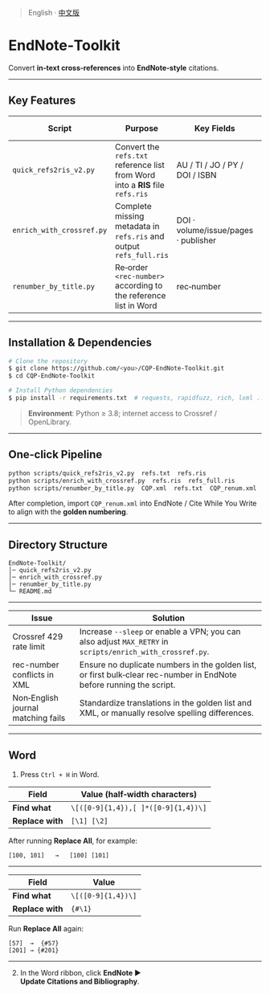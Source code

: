 > English · [中文版](README.zh.md)

# EndNote‑Toolkit

Convert **in‑text cross‑references** into **EndNote‑style** citations.

---

## Key Features

| Script                    | Purpose                                                                        | Key Fields                           | Data Source              |
| ------------------------- | ------------------------------------------------------------------------------ | ------------------------------------ | ------------------------ |
| `quick_refs2ris_v2.py`    | Convert the `refs.txt` reference list from Word into a **RIS** file `refs.ris` | AU / TI / JO / PY / DOI / ISBN       | Local regex parsing      |
| `enrich_with_crossref.py` | Complete missing metadata in `refs.ris` and output `refs_full.ris`             | DOI · volume/issue/pages · publisher | Online API               |
| `renumber_by_title.py`    | Re‑order `<rec-number>` according to the reference list in Word                | rec‑number                           | Local matching algorithm |

---

## Installation & Dependencies

```bash
# Clone the repository
$ git clone https://github.com/<you>/CQP-EndNote-Toolkit.git
$ cd CQP-EndNote-Toolkit

# Install Python dependencies
$ pip install -r requirements.txt  # requests, rapidfuzz, rich, lxml ...
```

> **Environment**: Python ≥ 3.8; internet access to Crossref / OpenLibrary.

---

## One‑click Pipeline

```bash
python scripts/quick_refs2ris_v2.py  refs.txt  refs.ris
python scripts/enrich_with_crossref.py  refs.ris  refs_full.ris
python scripts/renumber_by_title.py  CQP.xml  refs.txt  CQP_renum.xml
```

After completion, import `CQP_renum.xml` into EndNote / Cite While You Write to align with the **golden numbering**.

---

## Directory Structure

```
EndNote-Toolkit/
│─ quick_refs2ris_v2.py
│─ enrich_with_crossref.py
│─ renumber_by_title.py
└─ README.md
```

---

| Issue                              | Solution                                                                                                             |
| ---------------------------------- | -------------------------------------------------------------------------------------------------------------------- |
| Crossref 429 rate limit            | Increase `--sleep` or enable a VPN; you can also adjust `MAX_RETRY` in `scripts/enrich_with_crossref.py`.            |
| rec-number conflicts in XML        | Ensure no duplicate numbers in the golden list, or first bulk‑clear rec-number in EndNote before running the script. |
| Non‑English journal matching fails | Standardize translations in the golden list and XML, or manually resolve spelling differences.                       |

---

## Word

1. Press `Ctrl + H` in Word.

| Field            | Value (half‑width characters)       |
| ---------------- | ----------------------------------- |
| **Find what**    | `\[([0-9]{1,4}),[ ]*([0-9]{1,4})\]` |
| **Replace with** | `[\1] [\2]`                         |

After running **Replace All**, for example:

```text
[100, 101]   →   [100] [101]
```

---

| Field            | Value              |
| ---------------- | ------------------ |
| **Find what**    | `\[([0-9]{1,4})\]` |
| **Replace with** | `{#\1}`            |

Run **Replace All** again:

```text
[57]  →  {#57}
[201] → {#201}
```

---

2. In the Word ribbon, click **EndNote ► Update Citations and Bibliography**.
